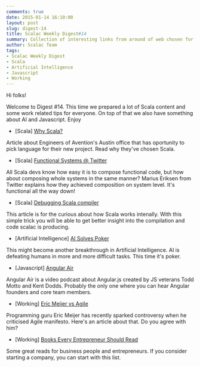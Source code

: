 ```yaml
---
comments: true
date: 2015-01-14 16:10:00
layout: post
slug: digest-14
title: Scalac Weekly Digest#14
summary: Collection of interesting links from around of web chosen for you by Scalac team
author: Scalac Team
tags:
- Scalac Weekly Digest
- Scala
- Artificial Intelligence
- Javascript
- Working
---
```


Hi folks! 

Welcome to Digest #14. This time we prepared a lot of Scala content and some work related tips for everyone. On top of that we also have something about AI and Javascript. Enjoy

* \[Scala\] [Why Scala?](http://softwarecorner.wordpress.com/2014/12/31/why-scala/)

Article about Engineers of Avention's Austin office that has oportunity to pick language for their new project.
Read why they've chosen Scala.

* \[Scala\] [Functional Systems @ Twitter](http://www.infoq.com/presentations/twitter-scala)

All Scala devs know how easy it is to compose functional code, but how about composing whole systems in the same manner? Marius Eriksen from Twitter explains how they achieved composition on system level. It's functional all the way down!

* \[Scala\] [Debugging Scala compiler](http://yefremov.net/blog/debugging-scala-compiler-magic/)

This article is for the curious about how Scala works intenally. With this simple trick you will be able to get better insight into the compilation and code scalac is producing.

* \[Artificial Intelligence\] [AI Solves Poker](http://www.geek.com/news/ai-solves-texas-hold-em-poker-and-becomes-unbeatable-1613099/) 

This might become another breakthrough in Artificial Intelligence. AI is defeating humans in more and more difficult tasks. This time it's poker.

* \[Javascript\] [Angular Air](https://ng-air.github.io/)

Angular Air is a video podcast about Angular.js created by JS veterans Todd Motto and Kent Dodds. Probably the only one where you can hear Angular founders and core team members. 

* \[Working\] [Eric Meijer vs Agile](http://www.theregister.co.uk/2015/01/08/erik_meijer_agile_is_a_cancer_we_have_to_eliminate_from_the_industry/)

Programming guru Eric Meijer has recently sparked controversy when he criticised Agile manifesto. Here's an article about that. Do you agree with him?

* \[Working\] [Books Every Entrepreneur Should Read](http://www.businessinsider.com/best-books-for-entrepreneurs-2014-9) 

Some great reads for business people and entrepreneurs. If you consider starting a company, you can start with this list.

